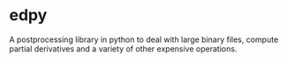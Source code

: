 # edpy
A postprocessing library in python to deal with large binary files, compute partial derivatives and a variety of other expensive operations. 
